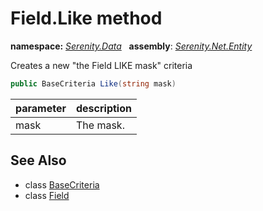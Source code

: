 # Field.Like method
**namespace:** *[Serenity.Data](../../README.md#serenity.data-namespace)*   **assembly**: *[Serenity.Net.Entity](../../README.md)*

Creates a new "the Field LIKE mask" criteria

```csharp
public BaseCriteria Like(string mask)
```

| parameter | description |
| --- | --- |
| mask | The mask. |

## See Also

* class [BaseCriteria](../Serenity.Net.Data/../BaseCriteria.md)
* class [Field](../Field.md)